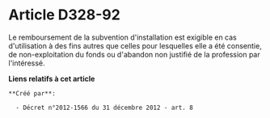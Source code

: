 # Article D328-92

Le remboursement de la subvention d'installation est exigible en cas d'utilisation à des fins autres que celles pour
lesquelles elle a été consentie, de non-exploitation du fonds ou d'abandon non justifié de la profession par l'intéressé.

**Liens relatifs à cet article**

	**Créé par**:

	  - Décret n°2012-1566 du 31 décembre 2012 - art. 8
